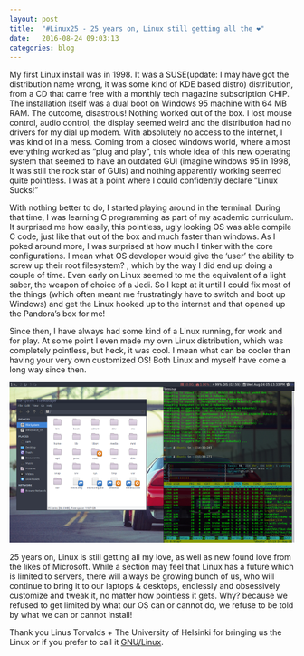 ```yaml
---
layout: post
title:  "#Linux25 - 25 years on, Linux still getting all the ❤"
date:   2016-08-24 09:03:13
categories: blog
---
```

My first Linux install was in 1998. It was a SUSE(update: I may have got the distribution name wrong, it was some kind of KDE based distro) distribution, from a CD that came free with a monthly tech magazine subscription CHIP. The installation itself was a dual boot on Windows 95 machine with 64 MB RAM. The outcome, disastrous! Nothing worked out of the box. I lost mouse control, audio control, the display seemed weird and the distribution had no drivers for my dial up modem. With absolutely no access to the internet, I was kind of in a mess. Coming from a closed windows world, where almost everything worked as “plug and play”, this whole idea of this new operating system that seemed to have an outdated GUI (imagine windows 95 in 1998, it was still the rock star of GUIs) and nothing apparently working seemed quite pointless. I was at a point where I could confidently declare “Linux Sucks!”

With nothing better to do, I started playing around in the terminal. During that time, I was learning C programming as part of my academic curriculum. It surprised me how easily, this pointless, ugly looking OS was able compile C code, just like that out of the box and much faster than windows. As I poked around more, I was surprised at how much I tinker with the core configurations. I mean what OS developer would give the ‘user’ the ability to screw up their root filesystem? , which by the way I did end up doing a couple of time. Even early on Linux seemed to me the equivalent of a light saber, the weapon of choice of a Jedi. So I kept at it until I could fix most of the things (which often meant me frustratingly have to switch and boot up Windows) and get the Linux hooked up to the internet and that opened up the Pandora’s box for me!

Since then, I have always had some kind of a Linux running, for work and for play. At some point I even made my own Linux distribution, which was completely pointless, but heck, it was cool. I mean what can be cooler than having your very own customized OS! Both Linux and myself have come a long way since then.

![linux desktop](/img/desktop.png)

25 years on, Linux is still getting all my love, as well as new found love from the likes of Microsoft. While a section may feel that Linux has a future which is limited to servers, there will always be growing bunch of us, who will continue to bring it to our laptops & desktops, endlessly and obsessively customize and tweak it, no matter how pointless it gets. Why? because we refused to get limited by what our OS can or cannot do, we refuse to be told by what we can or cannot install!

Thank you Linus Torvalds + The University of Helsinki for bringing us the Linux or if you prefer to call it [GNU/Linux](https://en.wikipedia.org/wiki/GNU/Linux_naming_controversy).

